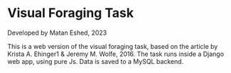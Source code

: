 # Visual Foraging Task

Developed by Matan Eshed, 2023

This is a web version of the visual foraging task, based on the article by Krista A. Ehinger1 & Jeremy M. Wolfe, 2016.
The task runs inside a Django web app, using pure Js. Data is saved to a MySQL backend.

